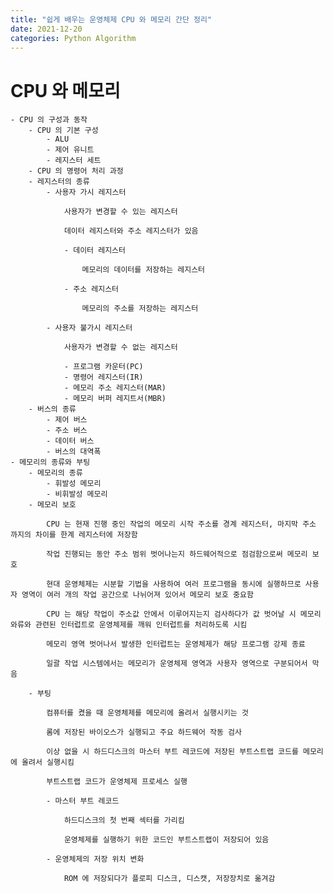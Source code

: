 ```yaml
---
title: "쉽게 배우는 운영체제 CPU 와 메모리 간단 정리"
date: 2021-12-20
categories: Python Algorithm
---
```


# CPU 와 메모리

    - CPU 의 구성과 동작
        - CPU 의 기본 구성
            - ALU
            - 제어 유니트
            - 레지스터 세트
        - CPU 의 명령어 처리 과정
        - 레지스터의 종류
            - 사용자 가시 레지스터

                사용자가 변경할 수 있는 레지스터

                데이터 레지스터와 주소 레지스터가 있음

                - 데이터 레지스터

                    메모리의 데이터를 저장하는 레지스터

                - 주소 레지스터

                    메모리의 주소를 저장하는 레지스터

            - 사용자 불가시 레지스터

                사용자가 변경할 수 없는 레지스터

                - 프로그램 카운터(PC)
                - 명령어 레지스터(IR)
                - 메모리 주소 레지스터(MAR)
                - 메모리 버퍼 레지트서(MBR)
        - 버스의 종류
            - 제어 버스
            - 주소 버스
            - 데이터 버스
            - 버스의 대역폭
    - 메모리의 종류와 부팅
        - 메모리의 종류
            - 휘발성 메모리
            - 비휘발성 메모리
        - 메모리 보호

            CPU 는 현재 진행 중인 작업의 메모리 시작 주소를 경계 레지스터, 마지막 주소 까지의 차이를 한계 레지스터에 저장함

            작업 진행되는 동안 주소 범위 벗어나는지 하드웨어적으로 점검함으로써 메모리 보호

            현대 운영체제는 시분할 기법을 사용하여 여러 프로그램을 동시에 실행하므로 사용자 영역이 여러 개의 작업 공간으로 나뉘어져 있어서 메모리 보호 중요함

            CPU 는 해당 작업이 주소값 안에서 이루어지는지 검사하다가 값 벗어날 시 메모리 와류와 관련된 인터럽트로 운영체제를 깨워 인터럽트를 처리하도록 시킴

            메모리 영역 벗어나서 발생한 인터럽트는 운영체제가 해당 프로그램 강제 종료

            일괄 작업 시스템에서는 메모리가 운영체제 영역과 사용자 영역으로 구분되어서 막음

        - 부팅

            컴퓨터를 켰을 때 운영체제를 메모리에 올려서 실행시키는 것

            롬에 저장된 바이오스가 실행되고 주요 하드웨어 작동 검사

            이상 없을 시 하드디스크의 마스터 부트 레코드에 저장된 부트스트랩 코드를 메모리에 올려서 실행시킴

            부트스트랩 코드가 운영체제 프로세스 실행

            - 마스터 부트 레코드

                하드디스크의 첫 번째 섹터를 가리킴

                운영체제를 실행하기 위한 코드인 부트스트랩이 저장되어 있음

            - 운영체제의 저장 위치 변화

                ROM 에 저장되다가 플로피 디스크, 디스캣, 저장장치로 옮겨감
